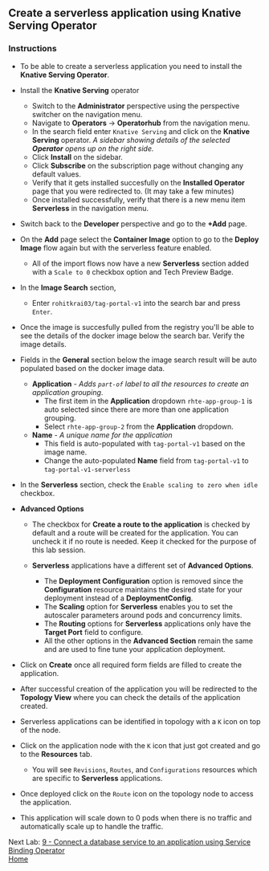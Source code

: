 ## Create a serverless application using Knative Serving Operator

### Instructions

- To be able to create a serverless application you need to install the **Knative Serving Operator**.

- Install the **Knative Serving** operator
  - Switch to the **Administrator** perspective using the perspective switcher on the navigation menu.
  - Navigate to **Operators** -> **Operatorhub** from the navigation menu. 
  - In the search field enter `Knative Serving` and click on the **Knative Serving** operator. *A sidebar showing details of the selected **Operator** opens up on the right side.*
  - Click **Install** on the sidebar.
  - Click **Subscribe** on the subscription page without changing any default values.
  - Verify that it gets installed succesfully on the **Installed Operator** page that you were redirected to. (It may take a few minutes)
  - Once installed successfully, verify that there is a new menu item **Serverless** in the navigation menu.

- Switch back to the **Developer** perspective and go to the **+Add** page.

- On the **Add** page select the **Container Image** option to go to the **Deploy Image** flow again but with the serverless feature enabled.
  - All of the import flows now have a new **Serverless** section added with a `Scale to 0` checkbox option and Tech Preview Badge.

- In the **Image Search** section,
  - Enter `rohitkrai03/tag-portal-v1` into the search bar and press `Enter`.

- Once the image is succesfully pulled from the registry you'll be able to see the details of the docker image below the search bar. Verify the image details.

- Fields in the **General** section below the image search result will be auto populated based on the docker image data.
  - **Application** - *Adds `part-of` label to all the resources to create an application grouping*.
    - The first item in the **Application** dropdown `rhte-app-group-1` is auto selected since there are more than one application grouping.
    - Select `rhte-app-group-2` from the **Application** dropdown.
  - **Name** - *A unique name for the application*
    - This field is auto-populated with `tag-portal-v1` based on the image name.
    - Change the auto-populated **Name** field from `tag-portal-v1` to `tag-portal-v1-serverless`

- In the **Serverless** section, check the `Enable scaling to zero when idle` checkbox.

- **Advanced Options** 
  - The checkbox for **Create a route to the application** is checked by default and a route will be created for the application. You can uncheck it if no route is needed. Keep it checked for the purpose of this lab session.

  - **Serverless** applications have a different set of **Advanced Options**.
    - The **Deployment Configuration** option is removed since the **Configuration** resource maintains the desired state for your deployment instead of a **DeploymentConfig**.
    - The **Scaling** option for **Serverless** enables you to set the autoscaler parameters around pods and concurrency limits.
    - The **Routing** options for **Serverless** applications only have the **Target Port** field to configure. 
    - All the other options in the **Advanced Section** remain the same and are used to fine tune your application deployment.

- Click on **Create** once all required form fields are filled to create the application.
- After successful creation of the application you will be redirected to the **Topology View** where you can check the details of the application created.


- Serverless applications can be identified in topology with a `K` icon on top of the node.
- Click on the application node with the `K` icon that just got created and go to the **Resources** tab.
  - You will see `Revisions`, `Routes`, and `Configurations` resources which are specific to **Serverless** applications.

- Once deployed click on the `Route` icon on the topology node to access the application.
- This application will scale down to 0 pods when there is no traffic and automatically scale up to handle the traffic.


Next Lab: [9 - Connect a database service to an application using Service Binding Operator](./service-binding.md)<br>
[Home](./README.md)
